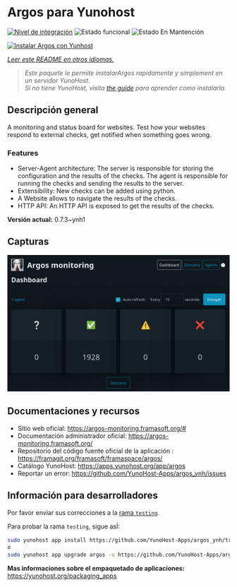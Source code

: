 <!--
Este archivo README esta generado automaticamente<https://github.com/YunoHost/apps/tree/master/tools/readme_generator>
No se debe editar a mano.
-->

# Argos para Yunohost

[![Nivel de integración](https://apps.yunohost.org/badge/integration/argos)](https://ci-apps.yunohost.org/ci/apps/argos/)
![Estado funcional](https://apps.yunohost.org/badge/state/argos)
![Estado En Mantención](https://apps.yunohost.org/badge/maintained/argos)

[![Instalar Argos con Yunhost](https://install-app.yunohost.org/install-with-yunohost.svg)](https://install-app.yunohost.org/?app=argos)

*[Leer este README en otros idiomas.](./ALL_README.md)*

> *Este paquete le permite instalarArgos rapidamente y simplement en un servidor YunoHost.*  
> *Si no tiene YunoHost, visita [the guide](https://yunohost.org/install) para aprender como instalarla.*

## Descripción general

A monitoring and status board for websites. Test how your websites respond to external checks, get notified when something goes wrong.

### Features

- Server-Agent architecture: The server is responsible for storing the configuration and the results of the checks. The agent is responsible for running the checks and sending the results to the server.
- Extensibility: New checks can be added using python.
- A Website allows to navigate the results of the checks.
- HTTP API: An HTTP API is exposed to get the results of the checks.



**Versión actual:** 0.7.3~ynh1

## Capturas

![Captura de Argos](./doc/screenshots/screenshot.jpg)

## Documentaciones y recursos

- Sitio web oficial: <https://argos-monitoring.framasoft.org/#>
- Documentación administrador oficial: <https://argos-monitoring.framasoft.org/>
- Repositorio del código fuente oficial de la aplicación : <https://framagit.org/framasoft/framaspace/argos/>
- Catálogo YunoHost: <https://apps.yunohost.org/app/argos>
- Reportar un error: <https://github.com/YunoHost-Apps/argos_ynh/issues>

## Información para desarrolladores

Por favor enviar sus correcciones a la [rama `testing`](https://github.com/YunoHost-Apps/argos_ynh/tree/testing).

Para probar la rama `testing`, sigue asÍ:

```bash
sudo yunohost app install https://github.com/YunoHost-Apps/argos_ynh/tree/testing --debug
o
sudo yunohost app upgrade argos -u https://github.com/YunoHost-Apps/argos_ynh/tree/testing --debug
```

**Mas informaciones sobre el empaquetado de aplicaciones:** <https://yunohost.org/packaging_apps>
